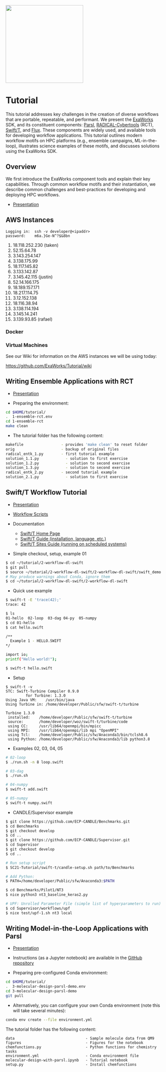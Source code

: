 <img src="https://exaworks.org/images/exaworks-name.png" width="250" />

# Tutorial

This tutorial addresses key challenges in the creation of diverse workflows that are portable, repeatable, and performant. We present the [ExaWorks](https://exaworks.org) SDK, and its constituent components: [Parsl](https://parsl-project.org/), [RADICAL-Cybertools](https://radical-cybertools.github.io/) (RCT), [Swift/T](https://swift-lang.github.io/swift-t/guide.html), and [Flux](http://flux-framework.org/). These components are widely used, and available tools for developing workflow applications. This tutorial outlines modern workflow motifs on HPC platforms (e.g., ensemble campaigns, ML-in-the-loop), illustrates science examples of these motifs, and discusses solutions using the ExaWorks SDK.

## Overview

We first introduce the ExaWorks component tools and explain their key capabilities. Through common workflow motifs and their instantiation, we  describe common challenges and best-practices for developing and deploying HPC workflows.

- [Presentation](https://github.com/ExaWorks/Tutorial/blob/main/presentations/01-introduction.pdf)

## AWS Instances

```
Logging in:  ssh -v developer@<ipaddr>
password:    m6a.}Ge-N^?$&8bn
```

1. 18.118.252.230  (taken)
1. 52.15.64.78     
1. 3.143.254.147   
1. 3.138.175.99    
1. 18.117.145.82   
1. 3.133.142.87    
1. 3.145.42.115   (justin) 
1. 52.14.166.175   
1. 18.189.157.171  
1. 18.217.114.75
2. 3.12.152.138    
3. 18.116.38.94    
4. 3.138.114.194   
5. 3.145.14.241    
6. 3.139.93.85 (rafael)

### Docker

### Virtual Machines

See our Wiki for information on the AWS instances we will be using today:

https://github.com/ExaWorks/Tutorial/wiki

## Writing Ensemble Applications with RCT

- [Presentation](https://github.com/ExaWorks/Tutorial/blob/main/presentations/02-rct.pdf)

- Preparing the environment:

```sh
cd $HOME/tutorial/
.  1-ensemble-rct.env
cd 1-ensemble-rct
make clean
```

- The tutorial folder has the following content:
```sh
makefile                 - provides 'make clean' to reset folder
orig                     - backup of original files
radical_entk_1.py        - first tutorial example
solution_1.1.py            - solution to first exercise
solution_1.2.py            - solution to second exercise
solution_1.3.py            - solution to second exercise
radical_entk_2.py        - second tutorial example
solution_2.1.py            - solution to first exercise
```

## Swift/T Workflow Tutorial

- [Presentation](https://docs.google.com/presentation/d/1eCn1OnM8G1q2Aznv1L5qAc76kIKVlbOG-ydUj95YjL4)
- [Workflow Scripts](https://github.com/ExaWorks/SC21-Tutorial)

- Documentation
    - [Swift/T Home Page](http://swift-lang.org/Swift-T)
    - [Swift/T Guide (installation, language, etc.)](https://swift-lang.github.io/swift-t/guide.html)
    - [Swift/T Sites Guide (running on scheduled systems)](https://swift-lang.github.io/swift-t/sites.html)

- Simple checkout, setup, example 01

```sh
$ cd ~/tutorial/2-workflow-dl-swift
$ git pull
$ source ~/tutorial/2-workflow-dl-swift/2-workflow-dl-swift/swift_demo.env
# May produce warnings about Conda, ignore them
$ cd ~/tutorial/2-workflow-dl-swift/2-workflow-dl-swift
```

- Quick use example
```sh
$ swift-t -E 'trace(42);'
trace: 42

$ ls
01-hello  02-loop  03-dag 04-py  05-numpy
$ cd 01-hello
$ cat hello.swift  

/**
  Example 1 - HELLO.SWIFT
*/

import io;
printf("Hello world!");

$ swift-t hello.swift 
```

- Setup
```
$ swift-t -v
STC: Swift-Turbine Compiler 0.9.0
         for Turbine: 1.3.0
Using Java VM:    /usr/bin/java
Using Turbine in: /home/developer/Public/sfw/swift-t/turbine

Turbine 1.3.0
 installed:    /home/developer/Public/sfw/swift-t/turbine
 source:       /home/developer/woz/swift-t/turbine/code
 using CC:     /usr/lib64/openmpi/bin/mpicc
 using MPI:    /usr/lib64/openmpi/lib mpi "OpenMPI"
 using Tcl:    /home/developer/Public/sfw/Anaconda3/bin/tclsh8.6
 using Python: /home/developer/Public/sfw/Anaconda3/lib python3.8
```

- Examples 02, 03, 04, 05

```sh
# 02-loop
$ ./run.sh -n 8 loop.swift

# 03-dag
$ ./run.sh

# 04-numpy
$ swift-t add.swift

# 05-numpy 
$ swift-t numpy.swift
```

- CANDLE/Supervisor example

```sh
$ git clone https://github.com/ECP-CANDLE/Benchmarks.git
$ cd Benchmarks
$ git checkout develop
$ cd ..
$ git clone https://github.com/ECP-CANDLE/Supervisor.git
$ cd Supervisor
$ git checkout develop
$ cd ..

# Run setup script
$ SC21-Tutorial/swift-t/candle-setup.sh path/to/Benchmarks

# Add Python:
$ PATH=/home/developer/Public/sfw/Anaconda3:$PATH

$ cd Benchmarks/Pilot1/NT3
$ nice python3 nt3_baseline_keras2.py

# UPF: Unrolled Parameter File (simple list of hyperparameters to run)
$ cd Supervisor/workflows/upf
$ nice test/upf-1.sh nt3 local
```

## Writing Model-in-the-Loop Applications with Parsl

- [Presentation](https://github.com/ExaWorks/Tutorial/blob/main/presentations/04-parsl.pdf)

- Instructions (as a Jupyter notebook) are available in the [GitHub repository](https://github.com/ExaWorks/molecular-design-parsl-demo)

- Preparing pre-configured Conda environment:
```sh
cd $HOME/tutorial/
.  3-molecular-design-parsl-demo.env
cd 3-molecular-design-parsl-demo
git pull
```

- Alternatively, you can configure your own Conda environment (note this will take several minutes): 
```sh
conda env create --file environment.yml
```

 The tutorial folder has the following content:
```
data                                - Sample molecule data from QM9
figures                             - Figures for the notebook
chemfunctions.py                    - Python functions for chemistry tasks
environment.yml                     - Conda environment file
molecular-design-with-parsl.ipynb   - Tutorial notebook
setup.py                            - Install chemfunctions
```
